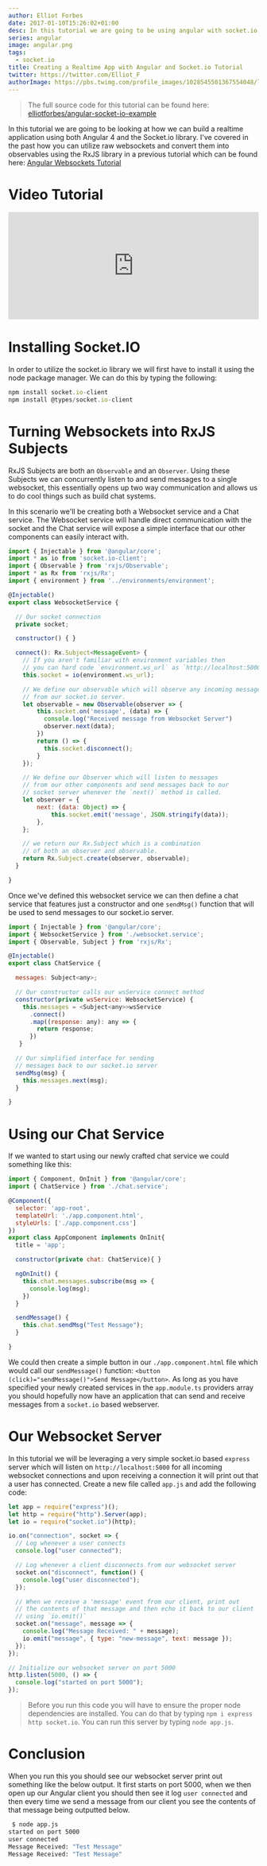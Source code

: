 ```yaml
---
author: Elliot Forbes
date: 2017-01-10T15:26:02+01:00
desc: In this tutorial we are going to be using angular with socket.io
series: angular
image: angular.png
tags:
  - socket.io
title: Creating a Realtime App with Angular and Socket.io Tutorial
twitter: https://twitter.com/Elliot_F
authorImage: https://pbs.twimg.com/profile_images/1028545501367554048/lzr43cQv_400x400.jpg
---
```


> The full source code for this tutorial can be found here:
> [elliotforbes/angular-socket-io-example](https://github.com/elliotforbes/angular-socket-io-example)

In this tutorial we are going to be looking at how we can build a realtime
application using both Angular 4 and the Socket.io library. I've covered in the
past how you can utilize raw websockets and convert them into observables using
the RxJS library in a previous tutorial which can be found here:
[Angular Websockets Tutorial](/typescript/angular/angular-websockets-tutorial/)

# Video Tutorial

<div style="position:relative;height:0;padding-bottom:42.76%"><iframe src="https://www.youtube.com/embed/n7OKfVwClE4?ecver=2" style="position:absolute;width:100%;height:100%;left:0" width="842" height="360" frameborder="0" allow="autoplay; encrypted-media" allowfullscreen></iframe></div>

# Installing Socket.IO

In order to utilize the socket.io library we will first have to install it using
the node package manager. We can do this by typing the following:

```js
npm install socket.io-client
npm install @types/socket.io-client
```

# Turning Websockets into RxJS Subjects

RxJS Subjects are both an `Observable` and an `Observer`. Using these Subjects
we can concurrently listen to and send messages to a single websocket, this
essentially opens up two way communication and allows us to do cool things such
as build chat systems.

In this scenario we'll be creating both a Websocket service and a Chat service.
The Websocket service will handle direct communication with the socket and the
Chat service will expose a simple interface that our other components can easily
interact with.

```js
import { Injectable } from '@angular/core';
import * as io from 'socket.io-client';
import { Observable } from 'rxjs/Observable';
import * as Rx from 'rxjs/Rx';
import { environment } from '../environments/environment';

@Injectable()
export class WebsocketService {

  // Our socket connection
  private socket;

  constructor() { }

  connect(): Rx.Subject<MessageEvent> {
    // If you aren't familiar with environment variables then
    // you can hard code `environment.ws_url` as `http://localhost:5000`
    this.socket = io(environment.ws_url);

    // We define our observable which will observe any incoming messages
    // from our socket.io server.
    let observable = new Observable(observer => {
        this.socket.on('message', (data) => {
          console.log("Received message from Websocket Server")
          observer.next(data);
        })
        return () => {
          this.socket.disconnect();
        }
    });

    // We define our Observer which will listen to messages
    // from our other components and send messages back to our
    // socket server whenever the `next()` method is called.
    let observer = {
        next: (data: Object) => {
            this.socket.emit('message', JSON.stringify(data));
        },
    };

    // we return our Rx.Subject which is a combination
    // of both an observer and observable.
    return Rx.Subject.create(observer, observable);
  }

}
```

Once we've defined this websocket service we can then define a chat service that
features just a constructor and one `sendMsg()` function that will be used to
send messages to our socket.io server.

```js
import { Injectable } from '@angular/core';
import { WebsocketService } from './websocket.service';
import { Observable, Subject } from 'rxjs/Rx';

@Injectable()
export class ChatService {

  messages: Subject<any>;

  // Our constructor calls our wsService connect method
  constructor(private wsService: WebsocketService) {
    this.messages = <Subject<any>>wsService
      .connect()
      .map((response: any): any => {
        return response;
      })
   }

  // Our simplified interface for sending
  // messages back to our socket.io server
  sendMsg(msg) {
    this.messages.next(msg);
  }

}
```

# Using our Chat Service

If we wanted to start using our newly crafted chat service we could something
like this:

```js
import { Component, OnInit } from '@angular/core';
import { ChatService } from './chat.service';

@Component({
  selector: 'app-root',
  templateUrl: './app.component.html',
  styleUrls: ['./app.component.css']
})
export class AppComponent implements OnInit{
  title = 'app';

  constructor(private chat: ChatService){ }

  ngOnInit() {
    this.chat.messages.subscribe(msg => {
      console.log(msg);
    })
  }

  sendMessage() {
    this.chat.sendMsg("Test Message");
  }

}
```

We could then create a simple button in our `./app.component.html` file which
would call our `sendMessage()` function:
`<button (click)="sendMessage()">Send Message</button>`. As long as you have
specified your newly created services in the `app.module.ts` providers array you
should hopefully now have an application that can send and receive messages from
a `socket.io` based webserver.

# Our Websocket Server

In this tutorial we will be leveraging a very simple socket.io based `express`
server which will listen on `http://localhost:5000` for all incoming websocket
connections and upon receiving a connection it will print out that a user has
connected. Create a new file called `app.js` and add the following code:

```js
let app = require("express")();
let http = require("http").Server(app);
let io = require("socket.io")(http);

io.on("connection", socket => {
  // Log whenever a user connects
  console.log("user connected");

  // Log whenever a client disconnects from our websocket server
  socket.on("disconnect", function() {
    console.log("user disconnected");
  });

  // When we receive a 'message' event from our client, print out
  // the contents of that message and then echo it back to our client
  // using `io.emit()`
  socket.on("message", message => {
    console.log("Message Received: " + message);
    io.emit("message", { type: "new-message", text: message });
  });
});

// Initialize our websocket server on port 5000
http.listen(5000, () => {
  console.log("started on port 5000");
});
```

> Before you run this code you will have to ensure the proper node dependencies
> are installed. You can do that by typing `npm i express http socket.io`. You
> can run this server by typing `node app.js`.

# Conclusion

When you run this you should see our websocket server print out something like
the below output. It first starts on port 5000, when we then open up our Angular
client you should then see it log `user connected` and then every time we send a
message from our client you see the contents of that message being outputted
below.

```bash
 $ node app.js
started on port 5000
user connected
Message Received: "Test Message"
Message Received: "Test Message"
```
